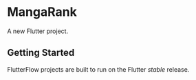 # MangaRank

A new Flutter project.

## Getting Started

FlutterFlow projects are built to run on the Flutter _stable_ release.
